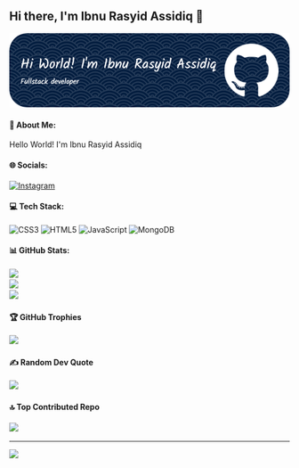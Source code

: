 ## Hi there, I'm Ibnu Rasyid Assidiq 👋

![Ibnu Rasyid](img/github-header-image.png)

<!--
**Sdq-Abstract/Sdq-Abstract** is a ✨ _special_ ✨ repository because its `README.md` (this file) appears on your GitHub profile.

Here are some ideas to get you started:

- 🔭 I’m currently working on ...
- 🌱 I’m currently learning ...
- 👯 I’m looking to collaborate on ...
- 🤔 I’m looking for help with ...
- 💬 Ask me about ...
- 📫 How to reach me: ...
- 😄 Pronouns: ...
- ⚡ Fun fact: ...
-->
<!-- ![cat-type](https://media2.giphy.com/media/v1.Y2lkPTc5MGI3NjExcTR5cmY2OHNpbm1zaWUzaWF3b3kwb2czZWc0cmdlcmJucGJyeDVjdyZlcD12MV9pbnRlcm5hbF9naWZfYnlfaWQmY3Q9Zw/VekcnHOwOI5So/giphy.gif)

- 🌱 I’m currently learning React

#### Skills
[![My Skills](https://skillicons.dev/icons?i=html,css,javascript,nodejs&theme=dark)](https://skillicons.dev)

<img src="https://img.shields.io/badge/HTML5-E34F26?style=for-the-badge&logo=html5&logoColor=white" />
<img src="https://img.shields.io/badge/CSS3-1572B6?style=for-the-badge&logo=css3&logoColor=white" />
<img src="https://img.shields.io/badge/JavaScript-323330?style=for-the-badge&logo=javascript&logoColor=F7DF1E" />
 <img src="https://img.shields.io/badge/Node%20js-339933?style=for-the-badge&logo=nodedotjs&logoColor=white" />


#### Connect With Me
![https://www.instagram.com/sdq_os5/profilecard/?igsh=Y2tyMzZjbzJmdHk3](https://img.shields.io/badge/Instagram-E4405F?style=for-the-badge&logo=instagram&logoColor=white) ![https://www.instagram.com/sdq_os5/profilecard/?igsh=Y2tyMzZjbzJmdHk3](https://img.shields.io/badge/LinkedIn-0077B5?style=for-the-badge&logo=linkedin&logoColor=white)

#### My Github Stats
[![My GitHub stats](https://github-readme-stats.vercel.app/api?username=Sdq-Abstract&show_icons=true&theme=tokyonight)]

 -->

#### 💫 About Me:
Hello World! I'm Ibnu Rasyid Assidiq


#### 🌐 Socials:
[![Instagram](https://img.shields.io/badge/Instagram-%23E4405F.svg?logo=Instagram&logoColor=white)](https://instagram.com/sdq_os5 ) 

#### 💻 Tech Stack:
![CSS3](https://img.shields.io/badge/css3-%231572B6.svg?style=for-the-badge&logo=css3&logoColor=white) ![HTML5](https://img.shields.io/badge/html5-%23E34F26.svg?style=for-the-badge&logo=html5&logoColor=white) ![JavaScript](https://img.shields.io/badge/javascript-%23323330.svg?style=for-the-badge&logo=javascript&logoColor=%23F7DF1E) ![MongoDB](https://img.shields.io/badge/MongoDB-%234ea94b.svg?style=for-the-badge&logo=mongodb&logoColor=white)
#### 📊 GitHub Stats:
![](https://github-readme-stats.vercel.app/api?username=Sdq-Abstract&theme=dark&hide_border=false&include_all_commits=true&count_private=true)<br/>
![](https://nirzak-streak-stats.vercel.app/?user=Sdq-Abstract&theme=dark&hide_border=false)<br/>
![](https://github-readme-stats.vercel.app/api/top-langs/?username=Sdq-Abstract&theme=dark&hide_border=false&include_all_commits=true&count_private=true&layout=compact)

#### 🏆 GitHub Trophies
![](https://github-profile-trophy.vercel.app/?username=Sdq-Abstract&theme=radical&no-frame=false&no-bg=false&margin-w=4)

#### ✍️ Random Dev Quote
![](https://quotes-github-readme.vercel.app/api?type=horizontal&theme=radical)

#### 🔝 Top Contributed Repo
![](https://github-contributor-stats.vercel.app/api?username=Sdq-Abstract&limit=5&theme=dark&combine_all_yearly_contributions=true)

---
[![](https://visitcount.itsvg.in/api?id=Sdq-Abstract&icon=0&color=0)](https://visitcount.itsvg.in)

<!-- Proudly created with GPRM ( https://gprm.itsvg.in ) -->